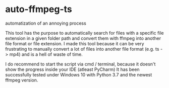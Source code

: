 # auto-ffmpeg-ts
automatization of an annoying process

This tool has the purpose to automatically search for files with a specific file extension in a given folder path and convert them with ffmpeg into another file format or file extension.
I made this tool because it can be very frustrating to manually convert a lot of files into another file format (e.g. ts -> mp4)
and is a hell of waste of time.

I do recommend to start the script via cmd / terminal, because it doesn't show the progress inside your IDE (atleast PyCharm)
It has been successfully tested under Windows 10 with Python 3.7 and the newest ffmpeg version.
